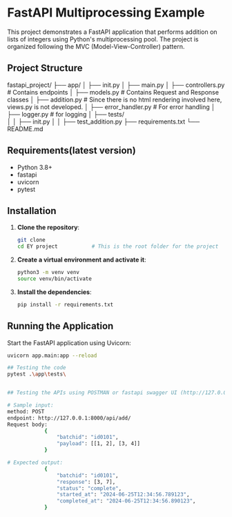 # FastAPI Multiprocessing Example

This project demonstrates a FastAPI application that performs addition on lists of integers using Python's multiprocessing pool. The project is organized following the MVC (Model-View-Controller) pattern.

## Project Structure

fastapi_project/
├── app/
│ ├── init.py
│ ├── main.py
│ ├── controllers.py     # Contains endpoints
│ ├── models.py          # Contains Request and Response classes
│ ├── addition.py        # Since there is no html rendering involved here, views.py is not developed.
│ ├── error_handler.py   # For error handling
│ ├── logger.py          # for logging
│ ├── tests/             
│ │ ├── init.py
│ │ ├── test_addition.py
├── requirements.txt
└── README.md


## Requirements(latest version)

- Python 3.8+
- fastapi
- uvicorn
- pytest

## Installation

1. **Clone the repository**:
    ```sh
    git clone 
    cd EY project           # This is the root folder for the project
    ```

2. **Create a virtual environment and activate it**:
    ```sh
    python3 -m venv venv
    source venv/bin/activate
    ```

3. **Install the dependencies**:
    ```sh
    pip install -r requirements.txt
    ```

## Running the Application

Start the FastAPI application using Uvicorn:
```sh
uvicorn app.main:app --reload

## Testing the code
pytest .\app\tests\


## Testing the APIs using POSTMAN or fastapi swagger UI (http://127.0.0.1:8000/docs)

# Sample input:
method: POST
endpoint: http://127.0.0.1:8000/api/add/
Request body:
            {
                "batchid": "id0101",
                "payload": [[1, 2], [3, 4]]
            }

# Expected output:
            {
                "batchid": "id0101",
                "response": [3, 7],
                "status": "complete",
                "started_at": "2024-06-25T12:34:56.789123",
                "completed_at": "2024-06-25T12:34:56.890123",
            }
